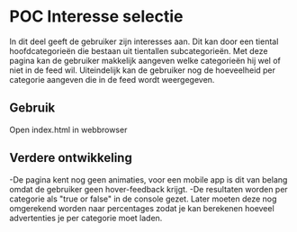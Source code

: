 # POC  Interesse selectie
In dit deel geeft de gebruiker zijn interesses aan. Dit kan door een tiental hoofdcategorieën die bestaan uit tientallen subcategorieën. Met deze pagina kan de gebruiker makkelijk aangeven welke categorieën hij wel of niet in de feed wil. Uiteindelijk kan de gebruiker nog de hoeveelheid per categorie aangeven die in de feed wordt weergegeven.

## Gebruik
Open index.html in webbrowser

## Verdere ontwikkeling
-De pagina kent nog geen animaties, voor een mobile app is dit van belang omdat de gebruiker geen hover-feedback krijgt.
-De resultaten worden per categorie als "true or false" in de console gezet. Later moeten deze nog omgerekend worden naar percentages zodat je kan berekenen hoeveel advertenties je per categorie moet laden.
